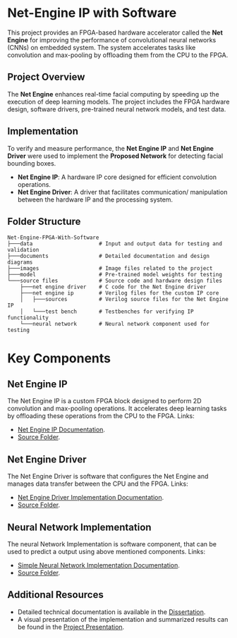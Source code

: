 # Net-Engine IP with Software

This project provides an FPGA-based hardware accelerator called the **Net Engine** for improving the performance of convolutional neural networks (CNNs) on embedded system. The system accelerates tasks like convolution and max-pooling by offloading them from the CPU to the FPGA.

## Project Overview

The **Net Engine** enhances real-time facial computing by speeding up the execution of deep learning models. The project includes the FPGA hardware design, software drivers, pre-trained neural network models, and test data.

## Implementation

To verify and measure performance, the **Net Engine IP** and **Net Engine Driver** were used to implement the **Proposed Network** for detecting facial bounding boxes. 

- **Net Engine IP**: A hardware IP core designed for efficient convolution operations.
- **Net Engine Driver**: A driver that facilitates communication/ manipulation between the hardware IP and the processing system.

## Folder Structure

```plaintext
Net-Engine-FPGA-With-Software
├───data                     # Input and output data for testing and validation
├───documents                # Detailed documentation and design diagrams
├───images                   # Image files related to the project
├───model                    # Pre-trained model weights for testing
└───source files             # Source code and hardware design files
    ├───net engine driver    # C code for the Net Engine driver
    ├───net engine ip        # Verilog files for the custom IP core
    │   ├───sources          # Verilog source files for the Net Engine IP
    │   └───test bench       # Testbenches for verifying IP functionality
    └───neural network       # Neural network component used for testing
```

# Key Components

## Net Engine IP
The Net Engine IP is a custom FPGA block designed to perform 2D convolution and max-pooling operations. It accelerates deep learning tasks by offloading these operations from the CPU to the FPGA. 
Links:
- [Net Engine IP Documentation](./documents/net_engine_ip.md).
- [Source Folder](./source%20files/net%20engine%20ip/sources/).

## Net Engine Driver
The Net Engine Driver is software that configures the Net Engine and manages data transfer between the CPU and the FPGA.
Links:
- [Net Engine Driver Implementation Documentation](./documents/net_engine_driver.md).
- [Source Folder](./source%20files/net%20engine%20driver/).


## Neural Network Implementation
The neural Network Implementation is software component, that can be used to predict a output using above mentioned components. 
Links:
- [Simple Neural Network Implementation Documentation](./documents/net_engine_driver.md).
- [Source Folder](./source%20files/neural%20network/).

## Additional Resources
- Detailed technical documentation is available in the [Dissertation](./academic/).
- A visual presentation of the implementation and summarized results can be found in the [Project Presentation](./academic/).



